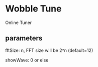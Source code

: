 # Wobble Tune

Online Tuner

## parameters

fftSize: n, FFT size will be 2^n (default=12)

showWave: 0 or else
